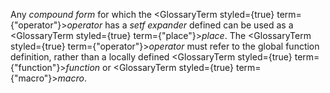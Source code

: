  



Any *compound form* for which the <GlossaryTerm styled={true} term={"operator"}><i>operator</i></GlossaryTerm> has a *setf expander* defined can be used as a <GlossaryTerm styled={true} term={"place"}><i>place</i></GlossaryTerm>. The <GlossaryTerm styled={true} term={"operator"}><i>operator</i></GlossaryTerm> must refer to the global function definition, rather than a locally defined <GlossaryTerm styled={true} term={"function"}><i>function</i></GlossaryTerm> or <GlossaryTerm styled={true} term={"macro"}><i>macro</i></GlossaryTerm>. 



